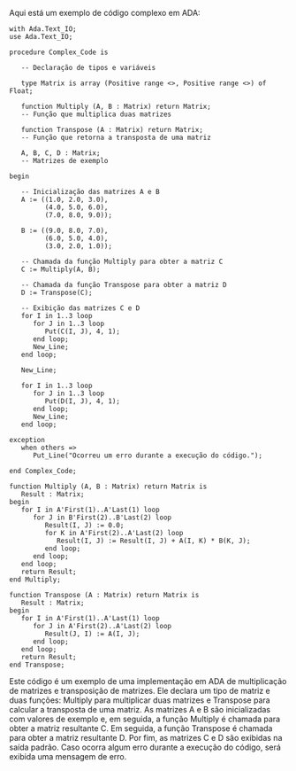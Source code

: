 Aqui está um exemplo de código complexo em ADA:

```
with Ada.Text_IO;
use Ada.Text_IO;

procedure Complex_Code is

   -- Declaração de tipos e variáveis
   
   type Matrix is array (Positive range <>, Positive range <>) of Float;
   
   function Multiply (A, B : Matrix) return Matrix;
   -- Função que multiplica duas matrizes
   
   function Transpose (A : Matrix) return Matrix;
   -- Função que retorna a transposta de uma matriz
   
   A, B, C, D : Matrix;
   -- Matrizes de exemplo
   
begin
   
   -- Inicialização das matrizes A e B
   A := ((1.0, 2.0, 3.0),
         (4.0, 5.0, 6.0),
         (7.0, 8.0, 9.0));
   
   B := ((9.0, 8.0, 7.0),
         (6.0, 5.0, 4.0),
         (3.0, 2.0, 1.0));
   
   -- Chamada da função Multiply para obter a matriz C
   C := Multiply(A, B);
   
   -- Chamada da função Transpose para obter a matriz D
   D := Transpose(C);
   
   -- Exibição das matrizes C e D
   for I in 1..3 loop
      for J in 1..3 loop
         Put(C(I, J), 4, 1);
      end loop;
      New_Line;
   end loop;
   
   New_Line;
   
   for I in 1..3 loop
      for J in 1..3 loop
         Put(D(I, J), 4, 1);
      end loop;
      New_Line;
   end loop;
   
exception
   when others =>
      Put_Line("Ocorreu um erro durante a execução do código.");
   
end Complex_Code;

function Multiply (A, B : Matrix) return Matrix is
   Result : Matrix;
begin
   for I in A'First(1)..A'Last(1) loop
      for J in B'First(2)..B'Last(2) loop
         Result(I, J) := 0.0;
         for K in A'First(2)..A'Last(2) loop
            Result(I, J) := Result(I, J) + A(I, K) * B(K, J);
         end loop;
      end loop;
   end loop;
   return Result;
end Multiply;

function Transpose (A : Matrix) return Matrix is
   Result : Matrix;
begin
   for I in A'First(1)..A'Last(1) loop
      for J in A'First(2)..A'Last(2) loop
         Result(J, I) := A(I, J);
      end loop;
   end loop;
   return Result;
end Transpose;
```

Este código é um exemplo de uma implementação em ADA de multiplicação de matrizes e transposição de matrizes. Ele declara um tipo de matriz e duas funções: Multiply para multiplicar duas matrizes e Transpose para calcular a transposta de uma matriz. As matrizes A e B são inicializadas com valores de exemplo e, em seguida, a função Multiply é chamada para obter a matriz resultante C. Em seguida, a função Transpose é chamada para obter a matriz resultante D. Por fim, as matrizes C e D são exibidas na saída padrão. Caso ocorra algum erro durante a execução do código, será exibida uma mensagem de erro.